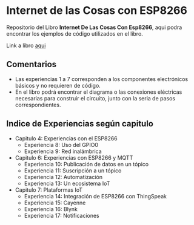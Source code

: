 # Internet de las Cosas con ESP8266

Repositorio del Libro **Internet De Las Cosas Con Esp8266**, aqui podra encontrar los ejemplos de código utilizados en el libro.

Link a libro [aqui](https://www.marcombo.com/internet-de-las-cosas-con-esp8266-9788426727237/)

## Comentarios

 - Las experiencias 1 a 7 corresponden a los componentes electrónicos básicos y no requieren de código.
 - En el libro podrá encontrar el diagrama o las conexiones eléctricas necesarias para construir el circuito, junto con la seria de pasos correspondientes.

## Indice de Experiencias según capitulo

 - Capitulo 4: Experiencias con el ESP8266
	 - Experiencia 8: Uso del GPIO0
	 - Experiencia 9: Red inalámbrica
 - Capitulo 6: Experiencias con ESP8266 y MQTT
	 - Experiencia 10: Publicación de datos en un tópico
	 - Experiencia 11: Suscripción a un tópico
	 - Experiencia 12: Automatización
	 - Experiencia 13: Un ecosistema IoT
 - Capitulo 7: Plataformas IoT
	 - Experiencia 14: Integración de ESP8266 con ThingSpeak
	 - Experiencia 15: Cayenne
	 - Experiencia 16: Blynk
	 - Experiencia 17: Notificaciones
